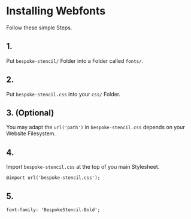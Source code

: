 # Installing Webfonts
Follow these simple Steps.

## 1.
Put `bespoke-stencil/` Folder into a Folder called `fonts/`.

## 2.
Put `bespoke-stencil.css` into your `css/` Folder.

## 3. (Optional)
You may adapt the `url('path')` in `bespoke-stencil.css` depends on your Website Filesystem.

## 4.
Import `bespoke-stencil.css` at the top of you main Stylesheet.

```
@import url('bespoke-stencil.css');
```

## 5.


```
font-family: 'BespokeStencil-Bold';
```


